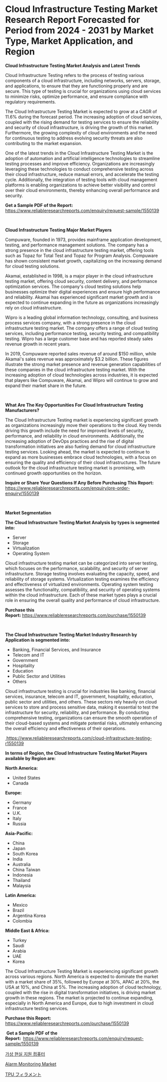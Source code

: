 <p><h1>Cloud Infrastructure Testing Market Research Report Forecasted for Period from 2024 -  2031 by Market Type, Market Application, and Region</h1></p><p><strong>Cloud Infrastructure Testing Market Analysis and Latest Trends</strong></p>
<p><p>Cloud Infrastructure Testing refers to the process of testing various components of a cloud infrastructure, including networks, servers, storage, and applications, to ensure that they are functioning properly and are secure. This type of testing is crucial for organizations using cloud services to minimize risks, optimize performance, and ensure compliance with regulatory requirements.</p><p>The Cloud Infrastructure Testing Market is expected to grow at a CAGR of 11.6% during the forecast period. The increasing adoption of cloud services, coupled with the rising demand for testing services to ensure the reliability and security of cloud infrastructure, is driving the growth of this market. Furthermore, the growing complexity of cloud environments and the need for continuous testing to address evolving security threats are also contributing to the market expansion.</p><p>One of the latest trends in the Cloud Infrastructure Testing Market is the adoption of automation and artificial intelligence technologies to streamline testing processes and improve efficiency. Organizations are increasingly leveraging these technologies to conduct comprehensive testing across their cloud infrastructure, reduce manual errors, and accelerate the testing cycle. Additionally, the integration of testing tools with cloud management platforms is enabling organizations to achieve better visibility and control over their cloud environments, thereby enhancing overall performance and security.</p></p>
<p><strong>Get a Sample PDF of the Report:&nbsp;</strong> <a href="https://www.reliableresearchreports.com/enquiry/request-sample/1550139">https://www.reliableresearchreports.com/enquiry/request-sample/1550139</a></p>
<p>&nbsp;</p>
<p><strong>Cloud Infrastructure Testing Major Market Players</strong></p>
<p><p>Compuware, founded in 1973, provides mainframe application development, testing, and performance management solutions. The company has a strong presence in the cloud infrastructure testing market, offering tools such as Topaz for Total Test and Topaz for Program Analysis. Compuware has shown consistent market growth, capitalizing on the increasing demand for cloud testing solutions.</p><p>Akamai, established in 1998, is a major player in the cloud infrastructure testing market, offering cloud security, content delivery, and performance optimization services. The company's cloud testing solutions help businesses optimize their digital experiences and ensure high performance and reliability. Akamai has experienced significant market growth and is expected to continue expanding in the future as organizations increasingly rely on cloud infrastructure.</p><p>Wipro is a leading global information technology, consulting, and business process services company, with a strong presence in the cloud infrastructure testing market. The company offers a range of cloud testing services, including performance testing, security testing, and compatibility testing. Wipro has a large customer base and has reported steady sales revenue growth in recent years.</p><p>In 2019, Compuware reported sales revenue of around $150 million, while Akamai's sales revenue was approximately $3.2 billion. These figures illustrate the strong market presence and revenue generation capabilities of these companies in the cloud infrastructure testing market. With the increasing adoption of cloud technologies across industries, it is expected that players like Compuware, Akamai, and Wipro will continue to grow and expand their market share in the future.</p></p>
<p>&nbsp;</p>
<p><strong>What Are The Key Opportunities For Cloud Infrastructure Testing Manufacturers?</strong></p>
<p><p>The Cloud Infrastructure Testing market is experiencing significant growth as organizations increasingly move their operations to the cloud. Key trends driving this growth include the need for improved levels of security, performance, and reliability in cloud environments. Additionally, the increasing adoption of DevOps practices and the rise of digital transformation initiatives are also fueling demand for cloud infrastructure testing services. Looking ahead, the market is expected to continue to expand as more businesses embrace cloud technologies, with a focus on ensuring the quality and efficiency of their cloud infrastructures. The future outlook for the cloud infrastructure testing market is promising, with continued growth opportunities on the horizon.</p></p>
<p><strong>Inquire or Share Your Questions If Any Before Purchasing This Report:</strong> <a href="https://www.reliableresearchreports.com/enquiry/pre-order-enquiry/1550139">https://www.reliableresearchreports.com/enquiry/pre-order-enquiry/1550139</a></p>
<p>&nbsp;</p>
<p><strong>Market Segmentation</strong></p>
<p><strong>The Cloud Infrastructure Testing Market Analysis by types is segmented into:</strong></p>
<p><ul><li>Server</li><li>Storage</li><li>Virtualization</li><li>Operating System</li></ul></p>
<p><p>Cloud infrastructure testing market can be categorized into server testing, which focuses on the performance, scalability, and security of server infrastructure. Storage testing involves evaluating the capacity, speed, and reliability of storage systems. Virtualization testing examines the efficiency and effectiveness of virtualized environments. Operating system testing assesses the functionality, compatibility, and security of operating systems within the cloud infrastructure. Each of these market types plays a crucial role in ensuring the overall quality and performance of cloud infrastructure.</p></p>
<p><strong>Purchase this Report:&nbsp;</strong><a href="https://www.reliableresearchreports.com/purchase/1550139">https://www.reliableresearchreports.com/purchase/1550139</a></p>
<p>&nbsp;</p>
<p><strong>The Cloud Infrastructure Testing Market Industry Research by Application is segmented into:</strong></p>
<p><ul><li>Banking, Financial Services, and Insurance</li><li>Telecom and IT</li><li>Government</li><li>Hospitality</li><li>Education</li><li>Public Sector and Utilities</li><li>Others</li></ul></p>
<p><p>Cloud infrastructure testing is crucial for industries like banking, financial services, insurance, telecom and IT, government, hospitality, education, public sector and utilities, and others. These sectors rely heavily on cloud services to store and process sensitive data, making it essential to test the infrastructure for security, reliability, and performance. By conducting comprehensive testing, organizations can ensure the smooth operation of their cloud-based systems and mitigate potential risks, ultimately enhancing the overall efficiency and effectiveness of their operations.</p></p>
<p><a href="https://www.reliableresearchreports.com/cloud-infrastructure-testing-r1550139">&nbsp;https://www.reliableresearchreports.com/cloud-infrastructure-testing-r1550139</a></p>
<p><strong>In terms of Region, the Cloud Infrastructure Testing Market Players available by Region are:</strong></p>
<p>
    <p> <strong> North America: </strong>
        <ul>
            <li>United States</li>
            <li>Canada</li>
        </ul>
        </p> 
    <p> <strong> Europe: </strong>
        <ul>
            <li>Germany</li>
            <li>France</li>
            <li>U.K.</li>
            <li>Italy</li>
            <li>Russia</li>
        </ul>
        </p> 
    <p> <strong> Asia-Pacific: </strong>
        <ul>
            <li>China</li>
            <li>Japan</li>
            <li>South Korea</li>
            <li>India</li>
            <li>Australia</li>
            <li>China Taiwan</li>
            <li>Indonesia</li>
            <li>Thailand</li>
            <li>Malaysia</li>
        </ul>
        </p> 
    <p> <strong> Latin America: </strong>
        <ul>
            <li>Mexico</li>
            <li>Brazil</li>
            <li>Argentina Korea</li>
            <li>Colombia</li>
        </ul>
        </p> 
    <p> <strong> Middle East & Africa: </strong>
        <ul>
            <li>Turkey</li>
            <li>Saudi</li>
            <li>Arabia</li>
            <li>UAE</li>
            <li>Korea</li>
        </ul>
    </p>
    </p>
<p><p>The Cloud Infrastructure Testing Market is experiencing significant growth across various regions. North America is expected to dominate the market with a market share of 35%, followed by Europe at 30%, APAC at 20%, the USA at 10%, and China at 5%. The increasing adoption of cloud technology, coupled with the rise in digital transformation initiatives, is driving market growth in these regions. The market is projected to continue expanding, especially in North America and Europe, due to high investment in cloud infrastructure testing services.</p></p>
<p><strong>Purchase this Report: </strong><a href="https://www.reliableresearchreports.com/purchase/1550139">https://www.reliableresearchreports.com/purchase/1550139</a></p>
<p>&nbsp;<strong>Get a Sample PDF of the Report:&nbsp;&nbsp;</strong><a href="https://www.reliableresearchreports.com/enquiry/request-sample/1550139">https://www.reliableresearchreports.com/enquiry/request-sample/1550139</a></p>
<p><strong></strong></p>
<p><p><a href="https://github.com/vdhdwjyp90142/Market-Research-Report-List-2/blob/main/194878958793.md">가상 현실 지원 컴퓨터</a></p><p><a href="https://github.com/lbird53714/Market-Research-Report-List-4/blob/main/alarm-monitoring-market.md">Alarm Monitoring Market</a></p><p><a href="https://github.com/sghwr779811674/Market-Research-Report-List-2/blob/main/67407666813.md">TPU フィラメント</a></p></p>